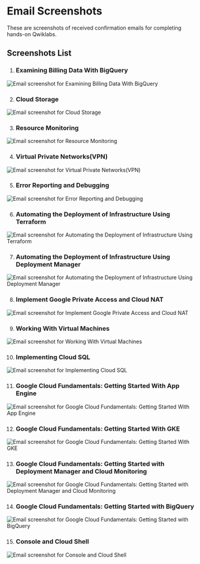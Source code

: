 # Email Screenshots

These are screenshots of received confirmation emails for completing hands-on Qwiklabs.

## Screenshots List

1. ### Examining Billing Data With BigQuery

![Email screenshot for Examining Billing Data With BigQuery](./images/lab1.png "Examining Billing Data With BigQuery Lab")

2. ### Cloud Storage

![Email screenshot for Cloud Storage](./images/lab2.png "Cloud Storage Lab")

3. ### Resource Monitoring

![Email screenshot for Resource Monitoring](./images/lab3.png "Resource Monitoring Lab")

4. ### Virtual Private Networks(VPN)

![Email screenshot for Virtual Private Networks(VPN)](./images/lab4.png "Virtual Private Networks(VPN) Lab")

5. ### Error Reporting and Debugging

![Email screenshot for Error Reporting and Debugging](./images/lab5.png "Error Reporting and Debugging Lab")

6. ### Automating the Deployment of Infrastructure Using Terraform

![Email screenshot for Automating the Deployment of Infrastructure Using Terraform](./images/lab6.png "Automating the Deployment of Infrastructure Using Terraform Lab")

7. ### Automating the Deployment of Infrastructure Using Deployment Manager

![Email screenshot for Automating the Deployment of Infrastructure Using Deployment Manager](./images/lab7.png "Automating the Deployment of Infrastructure Using Deployment Manager Lab")

8. ### Implement Google Private Access and Cloud NAT

![Email screenshot for Implement Google Private Access and Cloud NAT](./images/lab8.png "Implement Google Private Access and Cloud NAT Lab")

9. ### Working With Virtual Machines

![Email screenshot for Working With Virtual Machines](./images/lab9.png "Working With Virtual Machines Lab")

10. ### Implementing Cloud SQL

![Email screenshot for Implementing Cloud SQL](./images/lab10.png "Implementing Cloud SQL Lab")

11. ### Google Cloud Fundamentals: Getting Started With App Engine

![Email screenshot for Google Cloud Fundamentals: Getting Started With App Engine](./images/lab11.png "Google Cloud Fundamentals: Getting Started With App Engine Lab")

12. ### Google Cloud Fundamentals: Getting Started With GKE

![Email screenshot for Google Cloud Fundamentals: Getting Started With GKE](./images/lab12.png "Google Cloud Fundamentals: Getting Started With GKE Lab")

13. ### Google Cloud Fundamentals: Getting Started with Deployment Manager and Cloud Monitoring

![Email screenshot for Google Cloud Fundamentals: Getting Started with Deployment Manager and Cloud Monitoring](./images/lab13.png "Google Cloud Fundamentals: Getting Started with Deployment Manager and Cloud Monitoring Lab")

14. ### Google Cloud Fundamentals: Getting Started with BigQuery

![Email screenshot for Google Cloud Fundamentals: Getting Started with BigQuery](./images/lab14.png "Google Cloud Fundamentals: Getting Started with BigQuery Lab")

15. ### Console and Cloud Shell

![Email screenshot for Console and Cloud Shell](./images/lab14.png "Console and Cloud Shell Lab")
